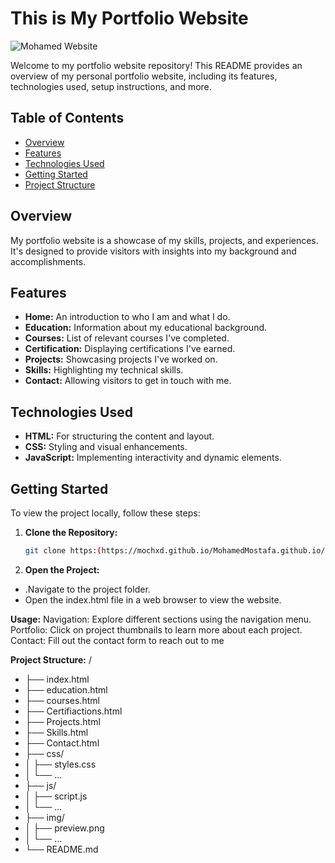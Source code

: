 # This is My Portfolio Website

![Mohamed Website](https://github.com/Mochxd/MohamedMostafa.github.io/assets/122634626/1e09344f-24e4-4952-ae1f-8a487a7dbefc)

Welcome to my portfolio website repository!
This README provides an overview of my personal portfolio website, including its features, technologies used, setup instructions, and more.

## Table of Contents

- [Overview](#overview)
- [Features](#features)
- [Technologies Used](#technologies-used)
- [Getting Started](#getting-started)
- [Project Structure](#project-structure)

## Overview

My portfolio website is a showcase of my skills, projects, and experiences. It's designed to provide visitors with insights into my background and accomplishments.

## Features

- **Home:** An introduction to who I am and what I do.
- **Education:** Information about my educational background.
- **Courses:** List of relevant courses I've completed.
- **Certification:** Displaying certifications I've earned.
- **Projects:** Showcasing projects I've worked on.
- **Skills:** Highlighting my technical skills.
- **Contact:** Allowing visitors to get in touch with me.

## Technologies Used

- **HTML:** For structuring the content and layout.
- **CSS:** Styling and visual enhancements.
- **JavaScript:** Implementing interactivity and dynamic elements.


## Getting Started

To view the project locally, follow these steps:

1. **Clone the Repository:**

   ```bash
   git clone https:(https://mochxd.github.io/MohamedMostafa.github.io/)

1. **Open the Project:**
- .Navigate to the project folder.
- Open the index.html file in a web browser to view the website.

**Usage:**
Navigation: Explore different sections using the navigation menu.
Portfolio: Click on project thumbnails to learn more about each project.
Contact: Fill out the contact form to reach out to me

**Project Structure:**
/
- ├── index.html
- ├── education.html
- ├── courses.html
- ├── Certifiactions.html
- ├── Projects.html
- ├── Skills.html
- ├── Contact.html
- ├── css/
- │   ├── styles.css
- │   └── ...
- ├── js/
- │   ├── script.js
- │   └── ...
- ├── img/
- │   ├── preview.png
- │   └── ...
- └── README.md
